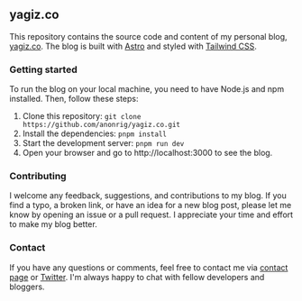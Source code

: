 ## yagiz.co

This repository contains the source code and content of my personal blog, [yagiz.co](https://www.yagiz.co). The blog is built with [Astro](https://astro.build) and styled with [Tailwind CSS](https://tailwindcss.com).

### Getting started

To run the blog on your local machine, you need to have Node.js and npm installed. Then, follow these steps:

1. Clone this repository: `git clone https://github.com/anonrig/yagiz.co.git`
2. Install the dependencies: `pnpm install`
3. Start the development server: `pnpm run dev`
4. Open your browser and go to http://localhost:3000 to see the blog.

### Contributing

I welcome any feedback, suggestions, and contributions to my blog. If you find a typo, a broken link, or have an idea for a new blog post, please let me know by opening an issue or a pull request. I appreciate your time and effort to make my blog better.

### Contact

If you have any questions or comments, feel free to contact me via [contact page](https://www.yagiz.co/contact) or [Twitter](https://twitter.com/yagiznizipli). I'm always happy to chat with fellow developers and bloggers.
